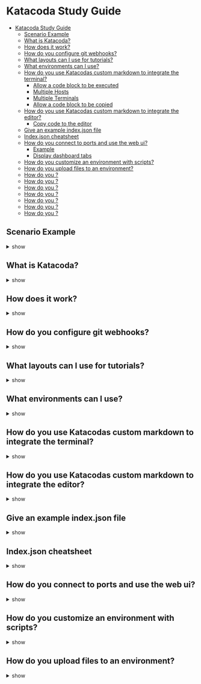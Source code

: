# Katacoda Study Guide

- [Katacoda Study Guide](#katacoda-study-guide)
    - [Scenario Example](#scenario-example)
    - [What is Katacoda?](#what-is-katacoda)
    - [How does it work?](#how-does-it-work)
    - [How do you configure git webhooks?](#how-do-you-configure-git-webhooks)
    - [What layouts can I use for tutorials?](#what-layouts-can-i-use-for-tutorials)
    - [What environments can I use?](#what-environments-can-i-use)
    - [How do you use Katacodas custom markdown to integrate the terminal?](#how-do-you-use-katacodas-custom-markdown-to-integrate-the-terminal)
        - [Allow a code block to be executed](#allow-a-code-block-to-be-executed)
        - [Multiple Hosts](#multiple-hosts)
        - [Multiple Terminals](#multiple-terminals)
        - [Allow a code block to be copied](#allow-a-code-block-to-be-copied)
    - [How do you use Katacodas custom markdown to integrate the editor?](#how-do-you-use-katacodas-custom-markdown-to-integrate-the-editor)
        - [Copy code to the editor](#copy-code-to-the-editor)
    - [Give an example index.json file](#give-an-example-indexjson-file)
    - [Index.json cheatsheet](#indexjson-cheatsheet)
    - [How do you connect to ports and use the web ui?](#how-do-you-connect-to-ports-and-use-the-web-ui)
        - [Example](#example)
        - [Display dashboard tabs](#display-dashboard-tabs)
    - [How do you customize an environment with scripts?](#how-do-you-customize-an-environment-with-scripts)
    - [How do you upload files to an environment?](#how-do-you-upload-files-to-an-environment)
    - [How do you ?](#how-do-you)
    - [How do you ?](#how-do-you)
    - [How do you ?](#how-do-you)
    - [How do you ?](#how-do-you)
    - [How do you ?](#how-do-you)
    - [How do you ?](#how-do-you)
    - [How do you ?](#how-do-you)

## Scenario Example

<details><summary>show</summary>
<p>

[Scenario-Example]https://github.com/katacoda/scenario-example

</p>
</details>


## What is Katacoda?

<details><summary>show</summary>
<p>

* Katacoda is an interactive learning and training platform for software developers. Each student is given access to a new environment without the need to install all the required component by themselves. 
* Katacoda also provides isolation for each student, so they can explore and push the limits of their learning skills without worry about breaking the environment for fellow students.


</p>
</details>

## How does it work?

<details><summary>show</summary>
<p>

* During the training course, the student will be using a hosted environment that is created just for them.
* This environment is not shared with other users of the system. Each environment is limited to a one hour session with a new environment will be created when the user reloads the page.

</p>
</details>

## How do you configure git webhooks?

<details><summary>show</summary>
<p>

1. Create a new public Github Repository for your Katacoda scenarios.
2. Enter Your Git Repository URL
   * You can update via your profile settings.
3. In your Github Repository settings, add a new Github Webhook.
4. Configure the Webhook with the provided payload url and secret

Done.
When changes are made to the repository, they will automatically appear on your profile page.

</p>
</details>

## What layouts can I use for tutorials?

<details><summary>show</summary>
<p>

1. terminal
2. terminal-terminal	
3. editor-terminal
   * Make sure to include data-katacoda-layout="editor-terminal-split" in the html for the embedded code.
4. terminal-iframe
   *  Requires backend.port within index.json

</p>
</details>

## What environments can I use?

<details><summary>show</summary>
<p>

1. docker
2. swarm
3. kubernetes
4. kubernetes-cluster
   * Requires UI layout terminal-terminal
5. coreos
6. ubuntu
7. ansible
8. node6
9.  go
10. c#
11. dotnet
12. java8
13. bash


</p>
</details>

## How do you use Katacodas custom markdown to integrate the terminal?

<details><summary>show</summary>
<p>

### Allow a code block to be executed 
```
`some-command`{{execute}}
```
### Multiple Hosts
```
`some-command`{{execute HOST1}}
`some-command`{{execute HOST2}}
```

### Multiple Terminals
```
`some-command`{{execute T1}}
`some-command`{{execute T2}}
```

### Allow a code block to be copied 
```
`some-command`{{copy}}
```          

</p>
</details>

## How do you use Katacodas custom markdown to integrate the editor?

<details><summary>show</summary>
<p>

### Copy code to the editor

<pre class="file" data-filename="app.js" data-target="replace">var http = require('http');
var requestListener = function (req, res) {
  res.writeHead(200);
  res.end('Hello, World!');
}

var server = http.createServer(requestListener);
server.listen(3000, function() { console.log("Listening on port 3000")});
</pre>
          

<pre class="file" data-target="clipboard">Test</pre>
          

<pre class="file" data-target="regex???">Test</pre>


</p>
</details>

## Give an example index.json file

<details><summary>show</summary>
<p>

```json

{
  "pathwayTitle": "Pathway Title",
  "title": "Scenario Title",
  "description": "Scenario Description",
  "difficulty": "beginner",
  "time": "5-10 minutes",
  "details": {
    "steps": [
      {
        "title": "Step Title",
        "text": "step1.md",
        "answer": "step1-answer.md",
        "verify": "step1-verify.sh",
        "courseData": "run-command-in-background.sh",
        "code": "run-command-in-terminal.sh"
      },
      {
        "title": "Step 2 - Step Title",
        "text": "step2.md"
      }
    ],
    "intro": {
      "text": "intro.md",
      "courseData": "courseBase.sh",
      "credits": "",
      "code": "changecd.sh"
    },
    "finish": {
      "text": "finish.md"
    },
    "assets": {
      "client": [
        {
          "file": "docker-compose.yml",
          "target": "~/"
        }
      ],
      "host01": [
        {
          "file": "config.yml",
          "target": "~/"
        }
      ]
    }
  },
  "files": [
    "app.js"
  ],
  "environment": {
    "showdashboard": true,
    "dashboards": [{"name": "Tab Name", "port": 80}, {"name": "Tab Name", "port": 8080}],
    "uilayout": "terminal",
    "uimessage1": "\u001b[32mYour Interactive Bash Terminal. A safe place to learn and execute commands.\u001b[m\r\n"
  },
  "backend": {
    "imageid": "docker"
  }
}

```

</p>
</details>

## Index.json cheatsheet

<details><summary>show</summary>
<p>

| Titles and Descriptions |                                                                                                                                                                                                                                                                              |                                                                                                                                         |
|----------------------------------|------------------------------------------------------------------------------------------------------------------------------------------------------------------------------------------------------------------------------------------------------------------------------|-----------------------------------------------------------------------------------------------------------------------------------------|
|                                  |                                                                                                                                                                                                                                                                              |                                                                                                                                         |
|                                  |                                                                                                                                                                                                                                                                              |                                                                                                                                         |
| pathwayTitle                     | Title of the collection of scenarios                                                                                                                                                                                                                                         |                                                                                                                                         |
| title                            | Title the scenario                                                                                                                                                                                                                                                           |                                                                                                                                         |
| description                      | Description of the scenario, displayed on the intro screen                                                                                                                                                                                                                   |                                                                                                                                         |
| difficulty                       | Provide users with a sense of the depth of content, displayed on the intro screen                                                                                                                                                                                            |                                                                                                                                         |
| time                             | Provide users with an estimated time to complete, displayed on the intro screen                                                                                                                                                                                              |                                                                                                                                         |
|                                  |                                                                                                                                                                                                                                                                              |                                                                                                                                         |
|                                  |                                                                                                                                                                                                                                                                              |                                                                                                                                         |
|                                  |                                                                                                                                                                                                                                                                              |                                                                                                                                         |
|                                  |                                                                                                                                                                                                                                                                              |                                                                                                                                         |
|                                  |                                                                                                                                                                                                                                                                              |                                                                                                                                         |
|                                  |                                                                                                                                                                                                                                                                              |                                                                                                                                         |
|                                  |                                                                                                                                                                                                                                                                              |                                                                                                                                         |
|                                  |                                                                                                                                                                                                                                                                              |                                                                                                                                         |
|                                  |                                                                                                                                                                                                                                                                              |                                                                                                                                         |
|                                  |                                                                                                                                                                                                                                                                              |                                                                                                                                         |
|                                  |                                                                                                                                                                                                                                                                              |                                                                                                                                         |
|                                  |                                                                                                                                                                                                                                                                              |                                                                                                                                         |
|                                  |                                                                                                                                                                                                                                                                              |                                                                                                                                         |
|                                  |                                                                                                                                                                                                                                                                              |                                                                                                                                         |
|                                  |                                                                                                                                                                                                                                                                              |                                                                                                                                         |
|                                  |                                                                                                                                                                                                                                                                              |                                                                                                                                         |
|                                  |                                                                                                                                                                                                                                                                              |                                                                                                                                         |
| Details Node            |                                                                                                                                                                                                                                                                              |                                                                                                                                         |
|                                  |                                                                                                                                                                                                                                                                              |                                                                                                                                         |
|                                  |                                                                                                                                                                                                                                                                              |                                                                                                                                         |
| steps                            | Details for the scenario steps                                                                                                                                                                                                                                               |                                                                                                                                         |
| intro                            | Details for the intro screen                                                                                                                                                                                                                                                 |                                                                                                                                         |
| finish                           | Details for the finish screen                                                                                                                                                                                                                                                |                                                                                                                                         |
|                                  |                                                                                                                                                                                                                                                                              |                                                                                                                                         |
| Steps Node              |                                                                                                                                                                                                                                                                              |                                                                                                                                         |
|                                  |                                                                                                                                                                                                                                                                              |                                                                                                                                         |
|                                  |                                                                                                                                                                                                                                                                              |                                                                                                                                         |
| title                            | Title for the step.                                                                                                                                                                                                                                                          |                                                                                                                                         |
| text                             | Filename containing the body for the step.                                                                                                                                                                                                                                   |                                                                                                                                         |
| answer                           | Filename containing the answer body for the step.                                                                                                                                                                                                                            |                                                                                                                                         |
| verify                           | Bash script to run to check if the user can proceed. More details here.                                                                                                                                                                                                      |                                                                                                                                         |
| courseData                       | Bash script to run in the background. More details here.                                                                                                                                                                                                                     |                                                                                                                                         |
| code                             | Bash script to run in the foreground. More details here.                                                                                                                                                                                                                     |                                                                                                                                         |
|                                  |                                                                                                                                                                                                                                                                              |                                                                                                                                         |
| Intro/Finish Node       |                                                                                                                                                                                                                                                                              |                                                                                                                                         |
|                                  |                                                                                                                                                                                                                                                                              |                                                                                                                                         |
|                                  |                                                                                                                                                                                                                                                                              |                                                                                                                                         |
| text                             | Filename containing the body for the screen.                                                                                                                                                                                                                                 |                                                                                                                                         |
| credits                          | Display a link on the intro screen, useful for linking to blog post for giving credit.                                                                                                                                                                                       |                                                                                                                                         |
| courseData                       | Bash script to run in the background. More details here.                                                                                                                                                                                                                     |                                                                                                                                         |
| code                             | Bash script to run in the foreground. More details here.                                                                                                                                                                                                                     |                                                                                                                                         |
|                                  |                                                                                                                                                                                                                                                                              |                                                                                                                                         |
| Environment             |                                                                                                                                                                                                                                                                              |                                                                                                                                         |
|                                  |                                                                                                                                                                                                                                                                              |                                                                                                                                         |
|                                  |                                                                                                                                                                                                                                                                              |                                                                                                                                         |
| hideintro                        | Boolean field that control if the intro step is shown to the user. By default it is hidden in the embedded mode.                                                                                                                                                             | Example:"environment": { "uilayout": "terminal", "hideintro": false}                                                                    |
| hidefinish                       | Boolean field that control if the finish step is shown to the user. By default it is hidden in the embedded mode.                                                                                                                                                            | Example:"environment": { "uilayout": "terminal", "hidefinish": true }                                                                   |
| uisettings                       | Especify the format of the files for syntax highlighting in the editor (useful when it doesn't recognize the extension you are using). The suported formats are: reactjs, makefile, dockerfile, dockercompose, csharp, javascript, golang, java and xml.                     | Example:"environment": {"uisettings": "yaml"}                                                                                           |
| icon                             | The icon for the scenario. The list of icons is at the home page. The possible values are: fa-docker, fa-weave, fa-kubernetes, fa-openshift, fa-dcos, fa-tensorflow, fa-runc, fa-coreos, fa-elixir, fa-csharp, fa-fsharp, fa-rlang, fa-golang, fa-java, fa-node and fa-ruby. | Example:"icon": "fa-node"                                                                                                               |
| showdashboard                    | Should Dashboard tabs be shown in UI.                                                                                                                                                                                                                                        |                                                                                                                                         |
| dashboards                       | Easily provide links for accessing dashboard/UI ports running in the environment. When using the terminal-iframe layout, it also show the exposed port of the container, without the need of open a new window. You can specify the name, port and the host identifier.      | To display a tab called App showing the port 8080 from the host host02:"dashboards": [{ "name": "App", "port": 8080, "host": "host02" } |
| uilayout                         | The layout ID provided by Katacoda. More details here.                                                                                                                                                                                                                       |                                                                                                                                         |
| uimessage1                       | Message to display at the top of the interative terminal.                                                                                                                                                                                                                    |                                                                                                                                         |
|                                  |                                                                                                                                                                                                                                                                              |                                                                                                                                         |
|                                  |                                                                                                                                                                                                                                                                              |                                                                                                                                         |
| Backend                 |                                                                                                                                                                                                                                                                              |                                                                                                                                         |
|                                  |                                                                                                                                                                                                                                                                              |                                                                                                                                         |
|                                  |                                                                                                                                                                                                                                                                              |                                                                                                                                         |
| imageid                          | Environment image id provided by Katacoda. More details here.                                                                                                                                                                                                                |                                                                                                                                         |

</p>
</details>

## How do you connect to ports and use the web ui?

<details><summary>show</summary>
<p>

Katacoda allows ports running include the environment to be made available to users. This is designed for displaying dashboards and UI elements running inside a container.

### Example

```

Render port 8500: https://[[HOST_SUBDOMAIN]]-8500-[[KATACODA_HOST]].environments.katacoda.com/

Render port 80: https://[[HOST_SUBDOMAIN]]-80-[[KATACODA_HOST]].environments.katacoda.com/

Display page allowing user to select port:
https://[[HOST_SUBDOMAIN]]-[[KATACODA_HOST]].environments.katacoda.com/

```

### Display dashboard tabs

```

"environment": {
  "showdashboard": true,
  "dashboards": [{"name": "Display 80", "port": 80}, {"name": "Display 8080", "port": 8080}],
}
          

This style has been deprecated.
"environment": {
    "showdashboard": true,
    "dashboard": "Dashboard"
},
"backend": {
  "port": 80
}

```


</p>
</details>

## How do you customize an environment with scripts?

<details><summary>show</summary>
<p>


Bash scripts defined in courseData will run in the background when the user begins that step. For intro, this means the commands will run when the environment becomes available. For steps, this is when the user starts the step. This is perfect for configuring scenarios and environments to help guide the user.

Bash scripts defined in code work the same as courseData but will run in the foreground.


</p>
</details>

## How do you upload files to an environment?

<details><summary>show</summary>
<p>

Files in a assets directory within the scenario can have files uploaded to the client or host of the environment.

Index.json Example

```json
"details": {
  "intro": {
    "courseData": "courseBase.sh",
  },
  "assets": {
    "client": [
      {
        "file": "docker-compose.yml",
        "target": "~/"
      }
    ],
    "host01": [
      {
        "file": "config.yml",
        "target": "~/"
      }
    ]
  }
}

```    

</p>
</details>


